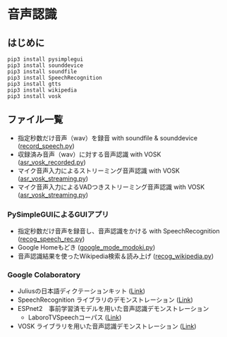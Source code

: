# 音声認識

## はじめに
```
pip3 install pysimplegui
pip3 install sounddevice
pip3 install soundfile
pip3 install SpeechRecognition
pip3 install gtts
pip3 install wikipedia
pip3 install vosk
```

## ファイル一覧
- 指定秒数だけ音声（wav）を録音 with soundfile & sounddevice ([record_speech.py](https://github.com/tam17aki/speech_process_exercise/blob/master/SpeechRecognition/record_speech.py))
- 収録済み音声（wav）に対する音声認識 with VOSK ([asr_vosk_recorded.py](https://github.com/tam17aki/speech_process_exercise/blob/master/SpeechRecognition/asr_vosk_recorded.py))
- マイク音声入力によるストリーミング音声認識 with VOSK ([asr_vosk_streaming.py](https://github.com/tam17aki/speech_process_exercise/blob/master/SpeechRecognition/asr_vosk_streaming.py))
- マイク音声入力によるVADつきストリーミング音声認識 with VOSK ([asr_vosk_streaming.py](https://github.com/tam17aki/speech_process_exercise/blob/master/SpeechRecognition/asr_vosk_streaming_vad.py))

### PySimpleGUIによるGUIアプリ
- 指定秒数だけ音声を録音し、音声認識をかける with SpeechRecognition ([recog_speech_rec.py](https://github.com/tam17aki/speech_process_exercise/blob/master/SpeechRecognition/recog_speech_rec.py))
- Google Homeもどき ([google_mode_modoki.py](https://github.com/tam17aki/speech_process_exercise/blob/master/SpeechRecognition/google_mode_modoki.py))
- 音声認識結果を使ったWikipedia検索＆読み上げ ([recog_wikipedia.py](https://github.com/tam17aki/speech_process_exercise/blob/master/SpeechRecognition/recog_wikipedia.py))

### Google Colaboratory
- Juliusの日本語ディクテーションキット ([Link](https://colab.research.google.com/drive/1pdp9lmzzslLzN95iu69siTkTxMk-hzXf?usp=sharing))
- SpeechRecognition ライブラリのデモンストレーション ([Link](https://colab.research.google.com/drive/1w96tb5SxCPWqnNXaVlFQpaMPzJ24w0F3?usp=sharing)) 
- ESPnet2　事前学習済モデルを用いた音声認識デモンストレーション
  - LaboroTVSpeechコーパス ([Link](https://colab.research.google.com/drive/1xJ96-7JSSPBNJ-bAwysESDcaGvnbblAR?usp=sharing))
- VOSK ライブラリを用いた音声認識デモンストレーション ([Link](https://colab.research.google.com/drive/1Dvhw4H2hT3WxDniX2M8w7q1pae5qgXYy?usp=sharing))
